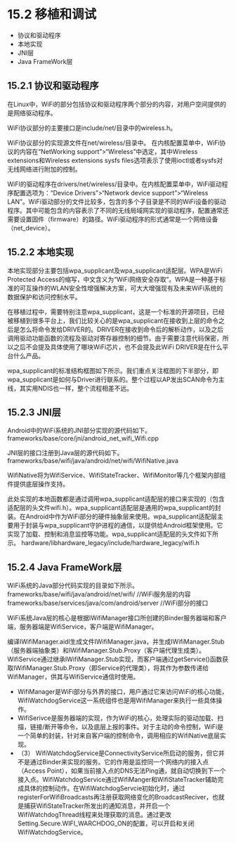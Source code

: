 # 15.2 移植和调试

* 协议和驱动程序
* 本地实现
* JNI层
* Java FrameWork层


## 15.2.1 协议和驱动程序

在Linux中，WiFi的部分包括协议和驱动程序两个部分的内容，对用户空间提供的是网络驱动程序。

WiFi协议部分的主要接口是include/net/目录中的wireless.h。

WiFi协议部分的实现源文件在net/wireless/目录中。
在内核配置菜单中，WiFi协议的内容在“NetWorking support”>“Wireless”中选定，其中Wireless extensions和Wireless extensions sysfs files选项表示了使用ioctl或者sysfs对无线网络进行附加的控制。

WiFI的驱动程序在drivers/net/wireless/目录中。在内核配置菜单中，WiFi驱动程序配置选项为：“Device Drivers”>“Network device support”>“Wireless LAN”。WiFi驱动部分的文件比较多，包含的多个子目录是不同的WiFi设备的驱动程序。其中可能包含的内容表示了不同的无线局域网实现的驱动程序，配置通常还需要设置固件（firmware）的路径。WiFi驱动程序的形式通常是一个网络设备（net_device）。


## 15.2.2 本地实现

本地实现部分主要包括wpa_supplicant及wpa_supplicant适配层。WPA是WiFi Protected Access的缩写，中文含义为“WiFi网络安全存取”。WPA是一种基于标准的可互操作的WLAN安全性增强解决方案，可大大增强现有及未来WiFi系统的数据保护和访问控制水平。

在移植过程中，需要特别注意wpa_supplicant，这是一个标准的开源项目，已经被移植到很多平台上，我们比较关心的是wpa_supplicant在接收到上层的命令之后是怎么将命令发给DRIVER的。DRIVER在接收到命令后的解析动作，以及之后调用驱动功能函数的流程及驱动对寄存器控制的细节。由于需要注意代码保密，所以之后不会提及具体使用了哪块WiFi芯片，也不会提及此WiFi DRIVER是在什么平台什么产品。


wpa_supplicant的标准结构框图如下所示。我们重点关注框图的下半部分，即wpa_supplicant是如何与Driver进行联系的。整个过程以AP发出SCAN命令为主线，其实用NDIS也一样，整个流程相差不远。





## 15.2.3 JNI层
Android中的WiFi系统的JNI部分实现的源代码如下。
frameworks/base/core/jni/android_net_wifi_Wifi.cpp


JNI层的接口注册到Java层的源代码如下。
frameworks/base/wifi/java/android/net/wifi/WifiNative.java


WifiNative将为WifiService、WifiStateTracker、WifiMonitor等几个框架内部组件提供底层操作支持。


此处实现的本地函数都是通过调用wpa_supplicant适配层的接口来实现的（包含适配层的头文件wifi.h）。wpa_supplicant适配层是通用的wpa_supplicant的封装。在Android中作为WiFi部分的硬件抽象层来使用。wpa_supplicant适配层主要用于封装与wpa_supplicant守护进程的通信，以提供给Android框架使用。它实现了加载、控制和消息监控等功能。wpa_supplicant适配层的头文件如下所示。
hardware/libhardware_legacy/include/hardware_legacy/wifi.h


## 15.2.4 Java FrameWork层

WiFi系统的Java部分代码实现的目录如下所示。
frameworks/base/wifi/java/android/net/wifi/		//WiFi服务层的内容
frameworks/base/services/java/com/android/server	//WiFi部分的接口

WiFi系统Java层的核心是根据IWifiManager接口所创建的Binder服务器端和客户端，服务器端是WifiService，客户端是WifiManager。

编译IWifiManager.aidl生成文件IWifiManager.java，并生成IWifiManager.Stub（服务器端抽象类）和IWifiManager.Stub.Proxy（客户端代理生成类）。WifiService通过继承IWifiManager.Stub实现，而客户端通过getService()函数获取IWifiManager.Stub.Proxy（即Service的代理类），将其作为参数传递给WifiManager，供其与WifiService通信时使用。



* WifiManager是WiFi部分与外界的接口，用户通过它来访问WiFi的核心功能，WifiWatchdogService这一系统组件也是用WifiManager来执行一些具体操作。
* WifiSerivce是服务器端的实现，作为WiFi的核心，处理实际的驱动加载、扫描，链接/断开等命令，以及底层上报的事件。对于主动的命令控制，WiFi是一个简单的封装，针对来自客户端的控制命令，调用相应的WifiNative底层实现。
* （3） WifiWatchdogService是ConnectivityService所启动的服务，但它并不是通过Binder来实现的服务。它的作用是监控同一个网络内的接入点（Access Point），如果当前接入点的DNS无法Ping通，就自动切换到下一个接入点。WifiWatchdogService通过WifiManger和WifiStateTracker辅助完成具体的控制动作。在WifiWatchdogServcie初始化时，通过registerForWifiBroadcasts再注册获取网络变化的BroadcastReciver，也就是捕获WifiStateTracker所发出的通知消息，并开启一个WifiWatchdogThread线程来处理获取的消息。通过更改Setting.Secure.WIFI_WARCHDOG_ON的配置，可以开启和关闭WifiWatchdogService。

